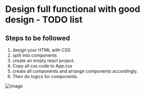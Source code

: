 # Design full functional with good design - TODO list

## Steps to be followed

1. design your HTML with CSS
1. split into components
1. create an empty react project.
1. Copy all css code to App.css
1. create all components and arrange components accordingly.
1. Then do logics for components.

![image](https://github.com/user-attachments/assets/144b4893-b882-4f29-8de7-6b1e83999270)

